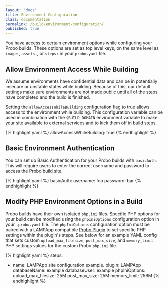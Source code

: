 ```yaml
---
layout: "docs"
title: Environment Configuration
class: documentation
permalink: /build/environment-configuration/
published: true
---
```


You have access to certain environment options while configuring your Probo builds. These options are set as top level keys, on the same level as `image:`, `assets:`, or `steps:` in your `probo.yaml` file.


## Allow Environment Access While Building

We assume environments have confidential data and can be in potentially insecure or unstable states while building. Because of this, our default settings make sure environments are not made public until all of the steps have completed and the build is finished.

Setting the `allowAccessWhileBuilding` configuration flag to true allows access to the environment while building. This configuration variable can be used in combination with the `$BUILD_DOMAIN` environment variable to make your site available to external services and to kick them off in build steps.

{% highlight yaml %}
allowAccessWhileBuilding: true
{% endhighlight %}

## Basic Environment Authentication

You can set up Basic Authentication for your Probo builds with `basicAuth`. This will require users to enter the correct username and password to access the Probo build site.

{% highlight yaml %}
basicAuth:
  username: foo
  password: bar
{% endhighlight %}

## Modify PHP Environment Options in a Build
Probo builds have their own isolated `php.ini` files. Specific PHP options for your build can be modified using the `phpIniOptions` configuration option in  your `.probo.yaml` file. The `phpIniOptions` configuration option must be paired with a LAMPApp compatible [Probo Plugin](https://docs.probo.ci/plugins/) to set specific PHP settings within the plugin's steps. See below for an example YAML config that sets custom `upload_max_filesize`, `post_max_size`, and `memory_limit` PHP settings values for the custom Probo `php.ini` file.

{% highlight yaml %}
steps:
  - name: LAMPApp site configuration example.
    plugin: LAMPApp
    databaseName: example
    databaseUser: example
    phpIniOptions:
      upload_max_filesize: 25M
      post_max_size: 25M
      memory_limit: 256M
{% endhighlight %}
